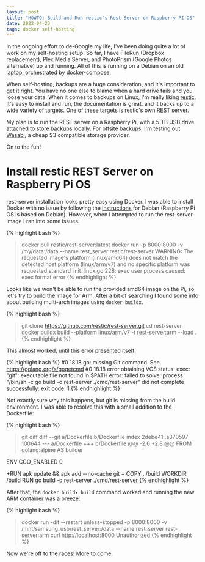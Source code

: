 ```yaml
---
layout: post
title: "HOWTO: Build and Run restic's Rest Server on Raspberry PI OS"
date: 2022-04-23
tags: docker self-hosting
---
```

In the ongoing effort to de-Google my life, I've been doing quite a lot of work on my self-hosting setup. So far, I have FileRun (Dropbox replacement), Plex Media Server, and PhotoPrism (Google Photos alternative) up and running. All of this is running on a Debian on an old laptop, orchestrated by docker-compose.

When self-hosting, backups are a huge consideration, and it's important to get it right. You have no one else to blame when a hard drive fails and you loose your data. When it comes to backups on Linux, I'm really liking [restic](https://restic.readthedocs.io/en/stable/index.html). It's easy to install and run, the documentation is great, and it backs up to a wide variety of targets. One of these targets is restic's own [REST server](https://restic.readthedocs.io/en/stable/index.html).

My plan is to run the REST server on a Raspberry Pi, with a 5 TB USB drive attached to store backups locally. For offsite backups, I'm testing out [Wasabi](https://wasabi.com/), a cheap S3 compatible storage provider.

On to the fun!

# Install restic REST Server on Raspberry Pi OS

rest-server installation looks pretty easy using Docker. I was able to install Docker with no issue by following the [instructions](https://docs.docker.com/engine/install/debian/) for Debian (Raspberry Pi OS is based on Debian). However, when I attempted to run the rest-server image I ran into some issues.

{% highlight bash %}
> docker pull restic/rest-server:latest
> docker run -p 8000:8000 -v /my/data:/data --name rest_server restic/rest-server
WARNING: The requested image's platform (linux/amd64) does not match the detected host platform (linux/arm/v7) and no specific platform was requested
standard_init_linux.go:228: exec user process caused: exec format error
{% endhighlight %}

Looks like we won't be able to run the provided amd64 image on the Pi, so let's try to build the image for Arm. After a bit of searching I found [some info](https://www.docker.com/blog/multi-arch-images/) about building multi-arch images using `docker buildx`.

{% highlight bash %}
> git clone https://github.com/restic/rest-server.git
> cd rest-server
> docker buildx build --platform linux/arm/v7 -t rest-server:arm --load .
{% endhighlight %}

This almost worked, until this error presented itself:

{% highlight bash %}
#0 18.18 go: missing Git command. See https://golang.org/s/gogetcmd
#0 18.18 error obtaining VCS status: exec: "git": executable file not found in $PATH
error: failed to solve: process "/bin/sh -c go build -o rest-server ./cmd/rest-server" did not complete successfully: exit code: 1
{% endhighlight %}

Not exactly sure why this happens, but git is missing from the build environment. I was able to resolve this with a small addition to the Dockerfile:

{% highlight bash %}
> git diff
diff --git a/Dockerfile b/Dockerfile
index 2debe41..a370597 100644
--- a/Dockerfile
+++ b/Dockerfile
@@ -2,6 +2,8 @@ FROM golang:alpine AS builder
 
 ENV CGO_ENABLED 0
 
+RUN apk update && apk add --no-cache git
+
 COPY . /build
 WORKDIR /build
 RUN go build -o rest-server ./cmd/rest-server
{% endhighlight %}

After that, the `docker buildx build` command worked and running the new ARM container was a breeze:

{% highlight bash %}
> docker run -dit --restart unless-stopped -p 8000:8000 -v /mnt/samsung_usb/rest_server:/data --name rest_server rest-server:arm
> curl http://localhost:8000
Unauthorized
{% endhighlight %}

Now we're off to the races! More to come.
